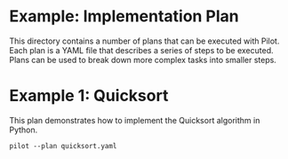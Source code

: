 # Example: Implementation Plan

This directory contains a number of plans that can be executed with Pilot. Each plan is a YAML file that describes a series of steps to be executed. 
Plans can be used to break down more complex tasks into smaller steps.


# Example 1: Quicksort

This plan demonstrates how to implement the Quicksort algorithm in Python. 

```shell
pilot --plan quicksort.yaml
```